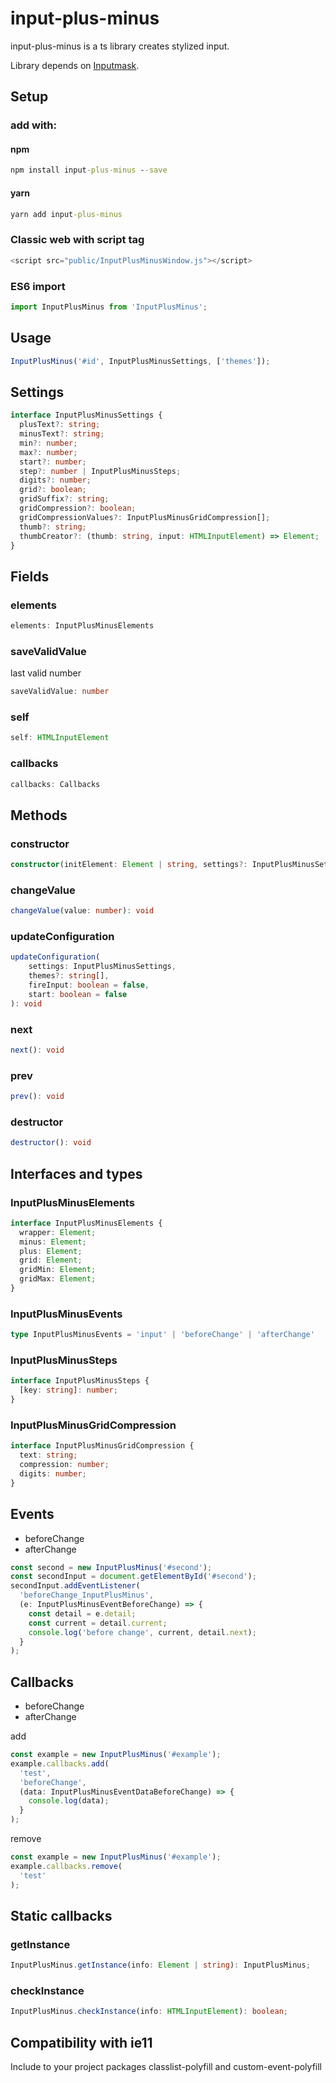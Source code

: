 # input-plus-minus

input-plus-minus is a ts library creates stylized input.

Library depends on [Inputmask](https://github.com/RobinHerbots/Inputmask).

## Setup

### add with:
#### npm
```cmd
npm install input-plus-minus --save
```
#### yarn
```cmd
yarn add input-plus-minus
```

### Classic web with script tag
```js
<script src="public/InputPlusMinusWindow.js"></script>
```

### ES6 import
```typescript
import InputPlusMinus from 'InputPlusMinus';
```

## Usage
```typescript
InputPlusMinus('#id', InputPlusMinusSettings, ['themes']);
```

## Settings

```typescript
interface InputPlusMinusSettings {
  plusText?: string;
  minusText?: string;
  min?: number;
  max?: number;
  start?: number;
  step?: number | InputPlusMinusSteps;
  digits?: number;
  grid?: boolean;
  gridSuffix?: string;
  gridCompression?: boolean;
  gridCompressionValues?: InputPlusMinusGridCompression[];
  thumb?: string;
  thumbCreator?: (thumb: string, input: HTMLInputElement) => Element;
}
```

## Fields

### elements
```typescript
elements: InputPlusMinusElements
```
### saveValidValue
last valid number
```typescript
saveValidValue: number
```
### self
```typescript
self: HTMLInputElement
```
### callbacks
```typescript
callbacks: Callbacks
```

## Methods

### constructor
```typescript
constructor(initElement: Element | string, settings?: InputPlusMinusSettings, themes?: string[])
```
### changeValue
```typescript
changeValue(value: number): void
```
### updateConfiguration
```typescript
updateConfiguration(
    settings: InputPlusMinusSettings,
    themes?: string[],
    fireInput: boolean = false,
    start: boolean = false
): void
```
### next
```typescript
next(): void
```
### prev
```typescript
prev(): void
```
### destructor
```typescript
destructor(): void
```

## Interfaces and types

### InputPlusMinusElements
```typescript
interface InputPlusMinusElements {
  wrapper: Element;
  minus: Element;
  plus: Element;
  grid: Element;
  gridMin: Element;
  gridMax: Element;
}
```

### InputPlusMinusEvents
```typescript
type InputPlusMinusEvents = 'input' | 'beforeChange' | 'afterChange'
```

### InputPlusMinusSteps
```typescript
interface InputPlusMinusSteps {
  [key: string]: number;
}
```

### InputPlusMinusGridCompression
```typescript
interface InputPlusMinusGridCompression {
  text: string;
  compression: number;
  digits: number;
}
```

## Events
* beforeChange
* afterChange
```typescript
const second = new InputPlusMinus('#second');
const secondInput = document.getElementById('#second');
secondInput.addEventListener(
  'beforeChange_InputPlusMinus',
  (e: InputPlusMinusEventBeforeChange) => {
    const detail = e.detail;
    const current = detail.current;
    console.log('before change', current, detail.next);
  }
);
```

## Callbacks
* beforeChange
* afterChange

add
```typescript
const example = new InputPlusMinus('#example');
example.callbacks.add(
  'test',
  'beforeChange',
  (data: InputPlusMinusEventDataBeforeChange) => {
    console.log(data);
  }
);
```

remove
```typescript
const example = new InputPlusMinus('#example');
example.callbacks.remove(
  'test'
);
```

## Static callbacks

### getInstance
```typescript
InputPlusMinus.getInstance(info: Element | string): InputPlusMinus;
```

### checkInstance
```typescript
InputPlusMinus.checkInstance(info: HTMLInputElement): boolean;
```

## Compatibility with ie11
Include to your project packages classlist-polyfill and custom-event-polyfill
